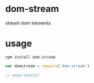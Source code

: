 # dom-stream
stream dom elements

# usage
`npm install dom-stream`

```js
var domstream = require('dom-stream')

// experimental
```
